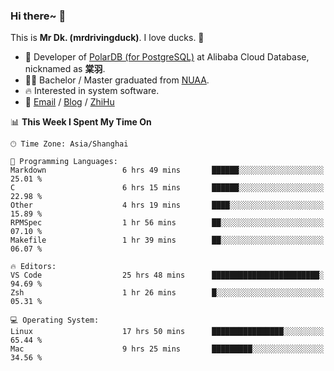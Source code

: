### Hi there~ 🫡

This is **Mr Dk. (mrdrivingduck)**. I love ducks. 🦆

- 🍊 Developer of [PolarDB (for PostgreSQL)](https://github.com/ApsaraDB/PolarDB-for-PostgreSQL) at Alibaba Cloud Database, nicknamed as **棠羽**.
- 👨‍🎓 Bachelor / Master graduated from [NUAA](https://en.wikipedia.org/wiki/Nanjing_University_of_Aeronautics_and_Astronautics).
- 🔥 Interested in system software.
- 🔗 [Email](mailto:mrdrivingduck@gmail.com) / [Blog](https://mrdrivingduck.github.io/blog/) / [ZhiHu](https://www.zhihu.com/people/zhang-jing-tang-78)

<!--START_SECTION:waka-->
📊 **This Week I Spent My Time On** 

```text
🕑︎ Time Zone: Asia/Shanghai

💬 Programming Languages: 
Markdown                 6 hrs 49 mins       ██████░░░░░░░░░░░░░░░░░░░   25.01 % 
C                        6 hrs 15 mins       ██████░░░░░░░░░░░░░░░░░░░   22.98 % 
Other                    4 hrs 19 mins       ████░░░░░░░░░░░░░░░░░░░░░   15.89 % 
RPMSpec                  1 hr 56 mins        ██░░░░░░░░░░░░░░░░░░░░░░░   07.10 % 
Makefile                 1 hr 39 mins        ██░░░░░░░░░░░░░░░░░░░░░░░   06.07 % 

🔥 Editors: 
VS Code                  25 hrs 48 mins      ████████████████████████░   94.69 % 
Zsh                      1 hr 26 mins        █░░░░░░░░░░░░░░░░░░░░░░░░   05.31 % 

💻 Operating System: 
Linux                    17 hrs 50 mins      ████████████████░░░░░░░░░   65.44 % 
Mac                      9 hrs 25 mins       █████████░░░░░░░░░░░░░░░░   34.56 % 
```


<!--END_SECTION:waka-->

<!-- ![Mr Dk.'s GitHub Stats](https://github-readme-stats.vercel.app/api?username=mrdrivingduck&count_private&show_icons=true&theme=buefy) -->

<!-- ![Most Used Languages](https://github-readme-stats.vercel.app/api/top-langs/?username=mrdrivingduck&exclude_repo=mips32-CPU,snort-tcp-socket&theme=buefy&layout=compact&langs_count=10) -->


<!--
**mrdrivingduck/mrdrivingduck** is a ✨ _special_ ✨ repository because its `README.md` (this file) appears on your GitHub profile.

Here are some ideas to get you started:

- 🔭 I’m currently working on ...
- 🌱 I’m currently learning ...
- 👯 I’m looking to collaborate on ...
- 🤔 I’m looking for help with ...
- 💬 Ask me about ...
- 📫 How to reach me: ...
- 😄 Pronouns: ...
- ⚡ Fun fact: ...
-->
